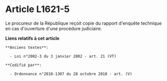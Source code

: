 # Article L1621-5

Le procureur de la République reçoit copie du rapport d'enquête technique en cas d'ouverture d'une procédure judiciaire.

**Liens relatifs à cet article**

	**Anciens textes**:

	  - Loi n°2002-3 du 3 janvier 2002 - art. 21 (VT)

	**Codifié par**:

	  - Ordonnance n°2010-1307 du 28 octobre 2010 - art. (V)
